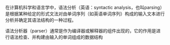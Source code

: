 在计算机科学和语言学中，语法分析（英语：syntactic analysis，也叫parsing）是根据某种给定的形式文法对由单词序列（如英语单词序列）构成的输入文本进行分析并确定其语法结构的一种过程。 

语法分析器（parser）通常是作为编译器或解释器的组件出现的，它的作用是进行语法检查、并构建由输入的单词组成的数据结构
